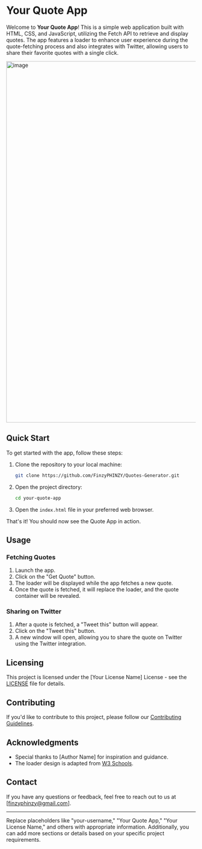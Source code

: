 # Your Quote App

Welcome to **Your Quote App**! This is a simple web application built with HTML, CSS, and JavaScript, utilizing the Fetch API to retrieve and display quotes. The app features a loader to enhance user experience during the quote-fetching process and also integrates with Twitter, allowing users to share their favorite quotes with a single click.

<img width="960" alt="image" src="https://github.com/FinzyPHINZY/Quotes-Generator/assets/102292855/535e23a0-6e89-4e7d-ab64-8d2cafe15554">


## Quick Start

To get started with the app, follow these steps:

1. Clone the repository to your local machine:

   ```bash
   git clone https://github.com/FinzyPHINZY/Quotes-Generator.git
   ```

2. Open the project directory:

   ```bash
   cd your-quote-app
   ```

3. Open the `index.html` file in your preferred web browser.

That's it! You should now see the Quote App in action.

## Usage

### Fetching Quotes

1. Launch the app.
2. Click on the "Get Quote" button.
3. The loader will be displayed while the app fetches a new quote.
4. Once the quote is fetched, it will replace the loader, and the quote container will be revealed.

### Sharing on Twitter

1. After a quote is fetched, a "Tweet this" button will appear.
2. Click on the "Tweet this" button.
3. A new window will open, allowing you to share the quote on Twitter using the Twitter integration.

## Licensing

This project is licensed under the [Your License Name] License - see the [LICENSE](LICENSE) file for details.

## Contributing

If you'd like to contribute to this project, please follow our [Contributing Guidelines](CONTRIBUTING.md).

## Acknowledgments

- Special thanks to [Author Name] for inspiration and guidance.
- The loader design is adapted from [W3 Schools](https://www.w3schools.com/howto/howto_css_loader.asp).

## Contact

If you have any questions or feedback, feel free to reach out to us at [finzyphinzy@gmail.com].

---

Replace placeholders like "your-username," "Your Quote App," "Your License Name," and others with appropriate information. Additionally, you can add more sections or details based on your specific project requirements.
